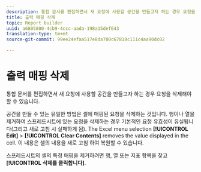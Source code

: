 ```yaml
---
description: 통합 문서를 편집하면서 새 요청에 사용할 공간을 만들고자 하는 경우 요청을 삭제해야 할 수 있습니다.
title: 출력 매핑 삭제
topic: Report builder
uuid: a6805800-4cb9-4ccc-aada-198a15def643
translation-type: tm+mt
source-git-commit: 99ee24efaa517e8da700c67818c111c4aa90dc02

---
```



# 출력 매핑 삭제

통합 문서를 편집하면서 새 요청에 사용할 공간을 만들고자 하는 경우 요청을 삭제해야 할 수 있습니다.

공간을 만들 수 있는 유일한 방법은 셀에 매핑된 요청을 삭제하는 것입니다. 행이나 열을 제거하여 스프레드시트에 있는 요청을 삭제하는 경우 기본적인 요청 유효성이 유실됩니다(그리고 새로 고침 시 실패하게 됨). The Excel menu selection **[!UICONTROL Edit]** &gt; **[!UICONTROL Clear Contents]** removes the value displayed in the cell. 이 내용은 셀의 내용을 새로 고침 하여 복원할 수 있습니다.

스프레드시트의 셀의 특정 매핑을 제거하려면 행, 열 또는 지표 항목을 찾고 **[!UICONTROL 삭제를 클릭합니다]**.
